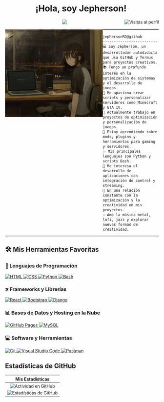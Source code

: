 <h1 align="center">
¡Hola, soy Jepherson!
  <img src="">
</h1>

 <!--<img src="https://komarev.com/ghpvc/?username=jephersonRD&label=Visitas%20al%20perfil&color=0e75b6&style=flat" align='right' alt="jephersonRD" />-->
 <img src="https://gpvc.arturio.dev/jephersonRD" alt="Visitas al perfil" align='right'/> 
<a href="https://github.com/jephersonRD"></a> 

<!-- Typing SVG by DenverCoder1 - https://github.com/DenverCoder1/readme-typing-svg -->
<p align="center">
  <a href="https://github.com/DenverCoder1/readme-typing-svg">
    <img src="https://readme-typing-svg.herokuapp.com?lines=Desarrollador+Autodidacta;Apasionado+por+la+Optimización;Amante+de+los+Videojuegos;Siempre+aprendiendo+nuevas+cosas&center=true&width=380&height=45">
  </a>
</p>

<img align="left" src="https://github.com/I-am-vishalmaurya/I-am-vishalmaurya/blob/main/cropped_image.png" alt="Imagen representativa" width="320" />
<hr>

```
jephersonRD@github
-------------------------
💻 Soy Jepherson, un desarrollador autodidacta que usa GitHub y Termux para proyectos creativos.
📚 Tengo un profundo interés en la optimización de sistemas y el desarrollo de juegos.
📝 Me apasiona crear scripts y personalizar servidores como Minecraft y GTA IV.
🌠 Actualmente trabajo en proyectos de optimización y personalización de juegos.
🌱 Estoy aprendiendo sobre mods, plugins y herramientas para gaming y servidores.
✨ Mis principales lenguajes son Python y scripts Bash.
💩 Me interesa el desarrollo de aplicaciones con integración de control y streaming.
💖 En una relación constante con la optimización y la creatividad en mis proyectos.
🎶 Amo la música metal, lofi, jazz y explorar nuevas formas de creatividad.
```
<hr>

## 🛠️ Mis Herramientas Favoritas

### 🔧 Lenguajes de Programación

<p>
    <a href="https://github.com/search?q=user%3AjephersonRD+is%3Arepo+language%3Ahtml">
      <img alt="HTML" src="https://img.shields.io/badge/HTML%20-%23E34F26.svg?logo=html5&logoColor=white">
    </a>
    <a href="https://github.com/search?q=user%3AjephersonRD+is%3Arepo+language%3Acss">
      <img alt="CSS" src="https://img.shields.io/badge/CSS%20-%231572B6.svg?logo=css3&logoColor=white">
    </a>
    <a href="https://github.com/search?q=user%3AjephersonRD+is%3Arepo+language%3Apython">
      <img alt="Python" src="https://img.shields.io/badge/Python%20-%2314354C.svg?logo=python&logoColor=white">
    </a>
    <a href="https://github.com/search?q=user%3AjephersonRD+is%3Arepo+language%3Abash">
      <img alt="Bash" src="https://img.shields.io/badge/Bash%20-%234EAA25.svg?logo=gnu-bash&logoColor=white">
    </a>
</p>

### 🛪️ Frameworks y Librerías

<p>
    <a href="#">
      <img alt="React" src="https://img.shields.io/badge/React-20232A?style=for-the-badge&logo=react&logoColor=61DAFB">
    </a>
    <a href="#">
      <img alt="Bootstrap" src="https://img.shields.io/badge/Bootstrap-563D7C?style=for-the-badge&logo=bootstrap&logoColor=white">
    </a>
    <a href="#">
      <img alt="Django" src="https://img.shields.io/badge/Django-092E20?style=for-the-badge&logo=django&logoColor=white">
    </a>
</p>

### 📊 Bases de Datos y Hosting en la Nube

<p>
    <a href="#">
      <img alt="GitHub Pages" src="https://img.shields.io/badge/GitHub%20Pages-%23327FC7.svg?logo=github&logoColor=white">
    </a>
    <a href="#">
      <img alt="MySQL" src="https://img.shields.io/badge/MySQL-00000F?style=for-the-badge&logo=mysql&logoColor=white">
    </a>
</p>

### 💻 Software y Herramientas

<p>
    <a href="#">
      <img alt="Git" src="https://img.shields.io/badge/Git%20-%23F05033.svg?logo=git&logoColor=white">
    </a>
    <a href="#">
      <img alt="Visual Studio Code" src="https://img.shields.io/badge/Visual%20Studio%20Code-0078d7.svg?logo=visual-studio-code&logoColor=white">
    </a>
    <a href="#">
      <img alt="Postman" src="https://img.shields.io/badge/Postman-FF6C37?logo=postman&logoColor=white">
    </a>
</p>

## Estadísticas de GitHub

| Mis Estadísticas |
|:-----------------:|
| ![Actividad en GitHub](https://activity-graph.herokuapp.com/graph?username=jephersonRD&theme=react-dark&hide_border=true&area=true) |
| <img src="https://github-readme-stats.vercel.app/api?username=jephersonRD&show_icons=true&theme=radical" alt="Estadísticas de GitHub"> |
